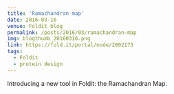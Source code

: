 ```yaml
---
title: 'Ramachandran map'
date: 2016-03-16
venue: Foldit blog
permalink: /posts/2016/03/ramachandran-map
img: blogthumb_20160316.png
link: https://fold.it/portal/node/2002173
tags:
  - Foldit
  - protein design
---
```


Introducing a new tool in Foldit: the Ramachandran Map.

